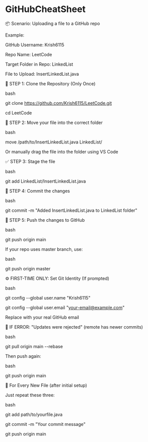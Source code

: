 # GitHubCheatSheet
📦 Scenario: Uploading a file to a GitHub repo

Example:

GitHub Username: Krish6115

Repo Name: LeetCode

Target Folder in Repo: LinkedList

File to Upload: InsertLinkedList.java

🧱 STEP 1: Clone the Repository (Only Once)

bash

git clone https://github.com/Krish6115/LeetCode.git

cd LeetCode

📂 STEP 2: Move your file into the correct folder

bash

move /path/to/InsertLinkedList.java LinkedList/

Or manually drag the file into the folder using VS Code

✅ STEP 3: Stage the file

bash

git add LinkedList/InsertLinkedList.java

📝 STEP 4: Commit the changes

bash

git commit -m "Added InsertLinkedList.java to LinkedList folder"

🚀 STEP 5: Push the changes to GitHub

bash

git push origin main

If your repo uses master branch, use:

bash

git push origin master

⚙️ FIRST-TIME ONLY: Set Git Identity (If prompted)

bash

git config --global user.name "Krish6115"

git config --global user.email "your-email@example.com"

Replace with your real GitHub email

🧯 IF ERROR: "Updates were rejected" (remote has newer commits)

bash

git pull origin main --rebase

Then push again:

bash

git push origin main

🔁 For Every New File (after initial setup)

Just repeat these three:

bash

git add path/to/yourfile.java

git commit -m "Your commit message"

git push origin main
